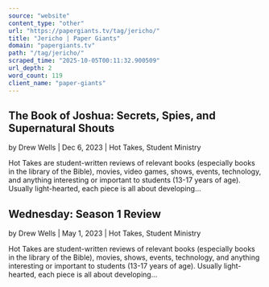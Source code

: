 ```yaml
---
source: "website"
content_type: "other"
url: "https://papergiants.tv/tag/jericho/"
title: "Jericho | Paper Giants"
domain: "papergiants.tv"
path: "/tag/jericho/"
scraped_time: "2025-10-05T00:11:32.900509"
url_depth: 2
word_count: 119
client_name: "paper-giants"
---
```


## The Book of Joshua: Secrets, Spies, and Supernatural Shouts

by Drew Wells | Dec 6, 2023 | Hot Takes, Student Ministry

Hot Takes are student-written reviews of relevant books (especially books in the library of the Bible), movies, video games, shows, events, technology, and anything interesting or important to students (13-17 years of age). Usually light-hearted, each piece is all about developing...

## Wednesday: Season 1 Review

by Drew Wells | May 1, 2023 | Hot Takes, Student Ministry

Hot Takes are student-written reviews of relevant books (especially books in the library of the Bible), movies, shows, events, technology, and anything interesting or important to students (13-17 years of age). Usually light-hearted, each piece is all about developing...